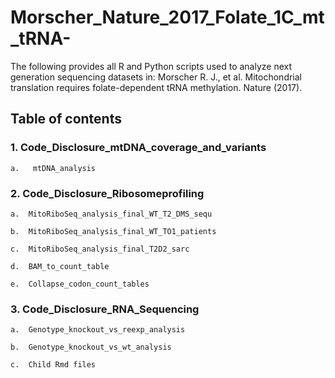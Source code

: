 # Morscher_Nature_2017_Folate_1C_mt_tRNA-
The following provides all R and Python scripts used to analyze next generation sequencing datasets in: Morscher R. J., et al. Mitochondrial translation requires folate-dependent tRNA methylation. Nature (2017).

## Table of contents
### 1.	Code_Disclosure_mtDNA_coverage_and_variants
    a.	 mtDNA_analysis
    

### 2.  Code_Disclosure_Ribosomeprofiling
    a.	MitoRiboSeq_analysis_final_WT_T2_DMS_sequ
    
    b.	MitoRiboSeq_analysis_final_WT_TO1_patients
    
    c.	MitoRiboSeq_analysis_final_T2D2_sarc
    
    d.	BAM_to_count_table
    
    e.	Collapse_codon_count_tables
    

### 3.	Code_Disclosure_RNA_Sequencing
    
    a.	Genotype_knockout_vs_reexp_analysis
    
    b.	Genotype_knockout_vs_wt_analysis
    
    c.	Child Rmd files
